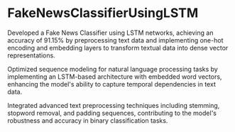 # FakeNewsClassifierUsingLSTM

Developed a Fake News Classifier using LSTM networks, achieving an accuracy of 91.15% by preprocessing text data and implementing one-hot encoding and embedding layers to transform textual data into dense vector representations.

Optimized sequence modeling for natural language processing tasks by implementing an LSTM-based architecture with embedded word vectors, enhancing the model's ability to capture temporal dependencies in text data.

Integrated advanced text preprocessing techniques including stemming, stopword removal, and padding sequences, contributing to the model's robustness and accuracy in binary classification tasks.
